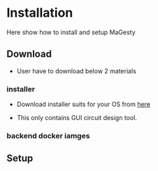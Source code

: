 # Installation
Here show how to install and setup MaGesty

## Download
- User have to download below 2 materials
### installer
- Download installer suits for your OS from [here](https://drive.google.com/drive/folders/1YUu2UI_ASRp4eGSrJu7tiib_UGKfV9hT?usp=sharing)
* This only contains GUI circuit design tool.

### backend docker iamges

## Setup


